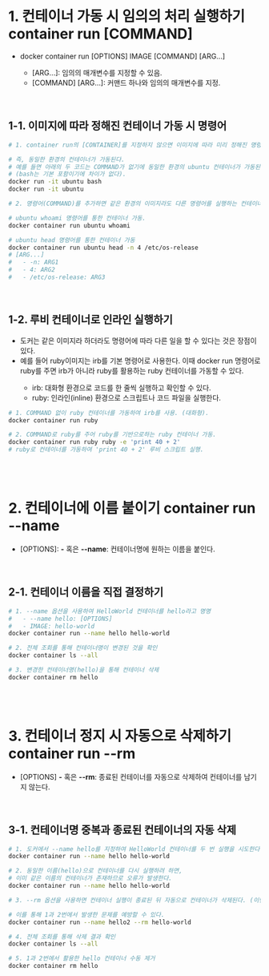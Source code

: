 <h1>1. 컨테이너 가동 시 임의의 처리 실행하기 container run [COMMAND]</h1>
<ul>
  <li>
    docker container run [OPTIONS] IMAGE [COMMAND] [ARG...]
  </li>
    <ul>
      <li>
        [ARG...]: 임의의 매개변수를 지정할 수 있음.
      </li>
      <li>
        [COMMAND] [ARG...]: 커맨드 하나와 임의의 매개변수를 지정.
      </li>
    </ul>
</ul>
<br>

<h2>1-1. 이미지에 따라 정해진 컨테이너 가동 시 명령어</h2>

```bash
# 1. container run의 [CONTAINER]를 지정하지 않으면 이미지에 따라 미리 정해진 명령어가 실행된다.

# 즉, 동일한 환경의 컨테이너가 가동된다.
# 예를 들면 아래의 두 코드는 COMMAND가 없기에 동일한 환경의 ubuntu 컨테이너가 가동된다. 
# (bash는 기본 포함이기에 차이가 없다).
docker run -it ubuntu bash
docker run -it ubuntu
```

```bash
# 2. 명령어(COMMAND)를 추가하면 같은 환경의 이미지라도 다른 명령어를 실행하는 컨테이너를 가동할 수 있다.

# ubuntu whoami 명령어를 통한 컨테이너 가동.
docker container run ubuntu whoami

# ubuntu head 명령어를 통한 컨테이너 가동
docker container run ubuntu head -n 4 /etc/os-release
# [ARG...]
#   - -n: ARG1
#   - 4: ARG2
#   - /etc/os-release: ARG3 
```
<br>

<h2>1-2. 루비 컨테이너로 인라인 실행하기</h2>
<ul>
  <li>
    도커는 같은 이미지라 하더라도 명령어에 따라 다른 일을 할 수 있다는 것은 장점이 있다.
  </li>
  <li>
    예를 들어 ruby이미지는 irb를 기본 명령어로 사용한다. 이때 docker run 명령어로 ruby를 주면 irb가 아니라 ruby를 활용하는 ruby 컨테이너를 가동할 수 있다.
  </li>
    <ul>
      <li>
        irb: 대화형 환경으로 코드를 한 줄씩 실행하고 확인할 수 있다.
      </li>
      <li>
        ruby: 인라인(inline) 환경으로 스크립트나 코드 파일을 실행한다.
      </li>
    </ul>
</ul>

```bash
# 1. COMMAND 없이 ruby 컨테이너를 가동하여 irb를 사용. (대화형).
docker container run ruby

# 2. COMMAND로 ruby를 주어 ruby를 기반으로하는 ruby 컨테이너 가동.
docker container run ruby ruby -e 'print 40 + 2'
# ruby로 컨테이너를 가동하여 'print 40 + 2' 루비 스크립트 실행.
```
<br><br>

<h1>2. 컨테이너에 이름 붙이기 container run --name</h1>
<ul>
  <li>
    [OPTIONS]: <strong>-</strong> 혹은 <strong>--name</strong>: 컨테이너명에 원하는 이름을 붙인다.
  </li>
</ul>
<br>

<h2>2-1. 컨테이너 이름을 직접 결정하기</h2>

```bash
# 1. --name 옵션을 사용하여 HelloWorld 컨테이너를 hello라고 명명
#   - --name hello: [OPTIONS]
#   - IMAGE: hello-world
docker container run --name hello hello-world
```

```bash
# 2. 전체 조회를 통해 컨테이너명이 변경된 것을 확인
docker container ls --all
```

```bash
# 3. 변경한 컨테이너명(hello)을 통해 컨테이너 삭제
docker container rm hello
```

<br><br>
<h1>3. 컨테이너 정지 시 자동으로 삭제하기 container run --rm</h1>
<ul>
  <li>
    [OPTIONS] <strong>-</strong> 혹은 <strong>--rm</strong>: 종료된 컨테이너를 자동으로 삭제하여 컨테이너를 남기지 않는다.
  </li>
</ul>
<br>

<h2>3-1. 컨테이너명 중복과 종료된 컨테이너의 자동 삭제</h2>

```bash
# 1. 도커에서 --name hello를 지정하여 HelloWorld 컨테이너를 두 번 실행을 시도한다.
docker container run --name hello hello-world
```

```bash
# 2. 동일한 이름(hello)으로 컨테이너를 다시 실행하려 하면,
# 이미 같은 이름의 컨테이너가 존재하므로 오류가 발생한다.
docker container run --name hello hello-world
```

```bash
# 3. --rm 옵션을 사용하면 컨테이너 실행이 종료된 뒤 자동으로 컨테이너가 삭제된다. (이번 예는 hello2)

# 이를 통해 1과 2번에서 발생한 문제를 예방할 수 있다.
docker container run --name hello2 --rm hello-world 
```

```bash
# 4. 전체 조회를 통해 삭제 결과 확인
docker container ls --all
```

```bash
# 5. 1과 2번에서 활용한 hello 컨테이너 수동 제거
docker container rm hello
```